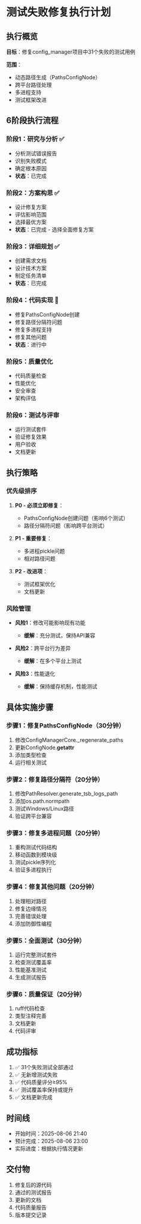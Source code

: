 # 测试失败修复执行计划

## 执行概览

**目标**：修复config_manager项目中31个失败的测试用例

**范围**：
- 动态路径生成（PathsConfigNode）
- 跨平台路径处理
- 多进程支持
- 测试框架改进

## 6阶段执行流程

### 阶段1：研究与分析 ✅
- 分析测试错误报告
- 识别失败模式
- 确定根本原因
- **状态**：已完成

### 阶段2：方案构思 ✅
- 设计修复方案
- 评估影响范围
- 选择最优方案
- **状态**：已完成 - 选择全面修复方案

### 阶段3：详细规划 ✅
- 创建需求文档
- 设计技术方案
- 制定任务清单
- **状态**：已完成

### 阶段4：代码实现 🔄
- 修复PathsConfigNode创建
- 修复路径分隔符问题
- 修复多进程支持
- 修复其他问题
- **状态**：进行中

### 阶段5：质量优化
- 代码质量检查
- 性能优化
- 安全审查
- 架构评估

### 阶段6：测试与评审
- 运行测试套件
- 验证修复效果
- 用户验收
- 文档更新

## 执行策略

### 优先级排序
1. **P0 - 必须立即修复**：
   - PathsConfigNode创建问题（影响6个测试）
   - 路径分隔符问题（影响跨平台测试）

2. **P1 - 重要修复**：
   - 多进程pickle问题
   - 相对路径问题

3. **P2 - 改进项**：
   - 测试框架优化
   - 文档更新

### 风险管理
- **风险1**：修改可能影响现有功能
  - **缓解**：充分测试，保持API兼容
  
- **风险2**：跨平台行为差异
  - **缓解**：在多个平台上测试
  
- **风险3**：性能退化
  - **缓解**：保持缓存机制，性能测试

## 具体实施步骤

### 步骤1：修复PathsConfigNode（30分钟）
1. 修改ConfigManagerCore._regenerate_paths
2. 更新ConfigNode.__getattr__
3. 添加类型检查
4. 运行相关测试

### 步骤2：修复路径分隔符（20分钟）
1. 修改PathResolver.generate_tsb_logs_path
2. 添加os.path.normpath
3. 测试Windows/Linux路径
4. 验证跨平台兼容

### 步骤3：修复多进程问题（20分钟）
1. 重构测试代码结构
2. 移动函数到模块级
3. 测试pickle序列化
4. 验证多进程执行

### 步骤4：修复其他问题（20分钟）
1. 处理相对路径
2. 修复边缘情况
3. 完善错误处理
4. 添加防御性编程

### 步骤5：全面测试（30分钟）
1. 运行完整测试套件
2. 检查测试覆盖率
3. 性能基准测试
4. 生成测试报告

### 步骤6：质量保证（20分钟）
1. ruff代码检查
2. 类型注释完善
3. 文档更新
4. 代码评审

## 成功指标

1. ✅ 31个失败测试全部通过
2. ✅ 无新增测试失败
3. ✅ 代码质量评分≥95%
4. ✅ 测试覆盖率保持或提升
5. ✅ 文档更新完成

## 时间线

- 开始时间：2025-08-06 21:40
- 预计完成：2025-08-06 23:00
- 实际进度：根据执行情况更新

## 交付物

1. 修复后的源代码
2. 通过的测试报告
3. 更新的文档
4. 代码质量报告
5. 版本提交记录